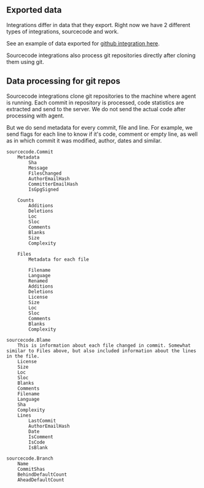 ## Exported data

Integrations differ in data that they export. Right now we have 2 different types of integrations, sourcecode and work.

See an example of data exported for [github integration here](../integrations/github/_docs/exported_data.md).

Sourcecode integrations also process git repositories directly after cloning them using git.

## Data processing for git repos

Sourcecode integrations clone git repositories to the machine where agent is running. Each commit in repository is processed, code statistics are extracted and send to the server. We do not send the actual code after processing with agent. 

But we do send metadata for every commit, file and line. For example, we send flags for each line to know if it's code, comment or empty line, as well as in which commit it was modified, author, dates and similar.

```
sourcecode.Commit
    Metadata
        Sha
        Message
        FilesChanged
        AuthorEmailHash
        CommitterEmailHash
        IsGpgSigned

    Counts
        Additions
        Deletions
        Loc
        Sloc
        Comments
        Blanks
        Size
        Complexity

    Files 
        Metadata for each file

        Filename
        Language
        Renamed
        Additions
        Deletions
        License
        Size
        Loc
        Sloc
        Comments
        Blanks
        Complexity

sourcecode.Blame
    This is information about each file changed in commit. Somewhat similar to Files above, but also included information about the lines in the file.
    License
    Size
    Loc
    Sloc
    Blanks
    Comments
    Filename
    Language
    Sha
    Complexity
    Lines
        LastCommit
        AuthorEmailHash
        Date
        IsComment
        IsCode
        IsBlank

sourcecode.Branch
    Name
    CommitShas
    BehindDefaultCount
    AheadDefaultCount
```
